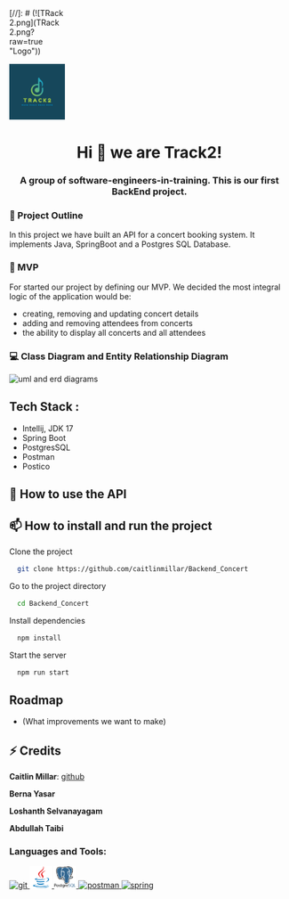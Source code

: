 
<div style="width:100px ; height:100px" >
[//]: # (![TRack 2.png]&#40;TRack 2.png?raw=true "Logo"&#41;)
</div>

<img src="./TRack 2.png" alt="logo" align="centre" width="100" height="100" />

<h1 align="center">Hi 👋 we are Track2!</h1>
<h3 align="center">A group of software-engineers-in-training. This is our first BackEnd project.</h3>




### 🚀 Project Outline

<p> In this project we have built an API for a concert booking system. It implements Java, SpringBoot and a Postgres SQL Database.

</p>


###  🌱 MVP

<p>
For started our project by defining our MVP. We decided the most integral logic of the application would be:

- creating, removing and updating concert details
- adding and removing attendees from concerts
- the ability to display all concerts and all attendees

</p>

### 💻 Class Diagram and Entity Relationship Diagram
<div>
<img src="./UML:ERD.png" alt ="uml and erd diagrams"/>

[//]: # (![UML:ERD.png]&#40;UML:ERD.png&#41;)
</div>

## Tech Stack :
- Intellij, JDK 17
- Spring Boot
- PostgresSQL
- Postman
- Postico

## 💬 How to use the API

## 📫 How to install and run the project

Clone the project

```bash
  git clone https://github.com/caitlinmillar/Backend_Concert
```

Go to the project directory

```bash
  cd Backend_Concert
```

Install dependencies

```bash
  npm install
```

Start the server

```bash
  npm run start
```
## Roadmap

- (What improvements we want to make)




## ⚡ Credits
**Caitlin Millar**: [github](https://github.com/caitlinmillar)

**Berna Yasar** 

**Loshanth Selvanayagam**


**Abdullah Taibi**

[//]: # (<h3 align="left">Connect with me:</h3>)

[//]: # (<p align="left">)

[//]: # (</p>)

<h3 align="left">Languages and Tools:</h3>
<p align="left"> <a href="https://git-scm.com/" target="_blank" rel="noreferrer"> <img src="https://www.vectorlogo.zone/logos/git-scm/git-scm-icon.svg" alt="git" width="40" height="40"/> </a> <a href="https://www.java.com" target="_blank" rel="noreferrer"> <img src="https://raw.githubusercontent.com/devicons/devicon/master/icons/java/java-original.svg" alt="java" width="40" height="40"/> </a> <a href="https://www.postgresql.org" target="_blank" rel="noreferrer"> <img src="https://raw.githubusercontent.com/devicons/devicon/master/icons/postgresql/postgresql-original-wordmark.svg" alt="postgresql" width="40" height="40"/> </a> <a href="https://postman.com" target="_blank" rel="noreferrer"> <img src="https://www.vectorlogo.zone/logos/getpostman/getpostman-icon.svg" alt="postman" width="40" height="40"/> </a> <a href="https://spring.io/" target="_blank" rel="noreferrer"> <img src="https://www.vectorlogo.zone/logos/springio/springio-icon.svg" alt="spring" width="40" height="40"/> </a> </p>
